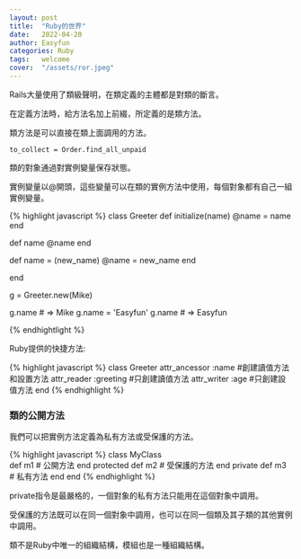 ```yaml
---
layout: post
title:  "Ruby的世界"
date:   2022-04-20
author: Easyfun
categories: Ruby
tags:	welcome
cover:  "/assets/ror.jpeg"
---
```


Rails大量使用了類級聲明，在類定義的主體都是對類的斷言。

在定義方法時，給方法名加上前綴，所定義的是類方法。

類方法是可以直接在類上面調用的方法。

    to_collect = Order.find_all_unpaid


類的對象通過對實例變量保存狀態。

實例變量以@開頭，這些變量可以在類的實例方法中使用，每個對象都有自己一組實例變量。

{% highlight javascript %}
class Greeter
  def initialize(name)
    @name = name
  end

  def name
    @name
  end

  def name = (new_name)
    @name = new_name
  end

end

g = Greeter.new(Mike)

g.name    # => Mike
g.name = 'Easyfun'
g.name    # => Easyfun

{% endhightlight %}

Ruby提供的快捷方法:

{% highlight javascript %}
class Greeter
  attr_ancessor :name  #創建讀值方法和設置方法
  attr_reader   :greeting #只創建讀值方法
  attr_writer   :age   #只創建設值方法
end
{% endhighlight %}

### 類的公開方法

我們可以把實例方法定義為私有方法或受保護的方法。

{% highlight javascript %}
class MyClass      
    def m1      # 公開方法
    end
    protected
    def m2      # 受保護的方法
    end
    private
    def m3      # 私有方法
    end
end
{% endhighlight %}

private指令是最嚴格的，一個對象的私有方法只能用在這個對象中調用。

受保護的方法既可以在同一個對象中調用，也可以在同一個類及其子類的其他實例中調用。

類不是Ruby中唯一的組織結構，模組也是一種組織結構。

